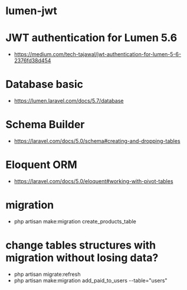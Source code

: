 # lumen-jwt

# JWT authentication for Lumen 5.6

- https://medium.com/tech-tajawal/jwt-authentication-for-lumen-5-6-2376fd38d454

# Database basic 
- https://lumen.laravel.com/docs/5.7/database


# Schema Builder

- https://laravel.com/docs/5.0/schema#creating-and-dropping-tables


# Eloquent ORM

- https://laravel.com/docs/5.0/eloquent#working-with-pivot-tables





# migration

- php artisan make:migration create_products_table

# change tables structures with migration without losing data?

- php artisan migrate:refresh
- php artisan make:migration add_paid_to_users --table="users"








